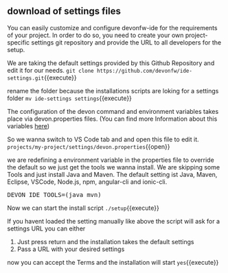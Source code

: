 ## download of settings files
You can easily customize and configure devonfw-ide for the requirements of your project. In order to do so, you need to create your own project-specific settings git repository and provide the URL to all developers for the setup.

We are taking the default settings provided by this Github Repository and edit it for our needs.
`git clone https://github.com/devonfw/ide-settings.git`{{execute}}

rename the folder because the installations scripts are loking for a settings folder
`mv ide-settings settings`{{execute}}

The configuration of the devon command and environment variables takes place via devon.properties files. (You can find more Information about this variables [here](https://devonfw.com/website/pages/docs/devonfw-ide-usage.asciidoc.html#configuration.asciidoc))

So we wanna switch to VS Code tab and and open this file to edit it.
`projects/my-project/settings/devon.properties`{{open}}

we are redefining a environment variable in the properties file to override the default so we just get the tools we wanna install. 
We are skipping some Tools and just install Java and Maven.
The default setting ist Java, Maven, Eclipse,  VSCode, Node.js, npm, angular-cli and  ionic-cli.
<pre class="file" data-filename="projects/my-project/settings/devon.properties" data-target="append">DEVON_IDE_TOOLS=(java mvn)
</pre>

Now we can start the install script
`./setup`{{execute}}

If you havent loaded the setting manually like above the script will ask for a settings URL you can either 
1. Just press return and the installation takes the default settings
2. Pass a URL with your desired settings


now you can accept the Terms and the installation will start
`yes`{{execute}}

